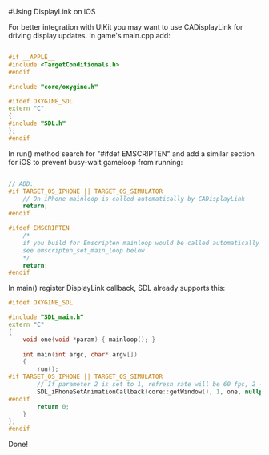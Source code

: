 #Using DisplayLink on iOS

For better integration with UIKit you may want to use CADisplayLink for driving display updates.
In game's main.cpp add:

```cpp

#if __APPLE__
#include <TargetConditionals.h>
#endif

#include "core/oxygine.h"

#ifdef OXYGINE_SDL
extern "C"
{
#include "SDL.h"
};
#endif
```

In run() method search for "#ifdef EMSCRIPTEN" and add a similar section for iOS to prevent busy-wait gameloop from running:

```cpp

// ADD:
#if TARGET_OS_IPHONE || TARGET_OS_SIMULATOR
	// On iPhone mainloop is called automatically by CADisplayLink
	return;
#endif

#ifdef EMSCRIPTEN
    /*
    if you build for Emscripten mainloop would be called automatically outside.
    see emscripten_set_main_loop below
    */
    return;
#endif
```

In main() register DisplayLink callback, SDL already supports this:

```cpp
#ifdef OXYGINE_SDL

#include "SDL_main.h"
extern "C"
{
    void one(void *param) { mainloop(); }
	
    int main(int argc, char* argv[])
    {
        run();
#if TARGET_OS_IPHONE || TARGET_OS_SIMULATOR
        // If parameter 2 is set to 1, refresh rate will be 60 fps, 2 - 30 fps, 3 - 15 fps.
        SDL_iPhoneSetAnimationCallback(core::getWindow(), 1, one, nullptr);
#endif
        return 0;
    }
};
#endif
```

Done!
